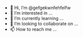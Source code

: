 - 👋 Hi, I’m @gefgekwnfehfelfw
- 👀 I’m interested in ...
- 🌱 I’m currently learning ...
- 💞️ I’m looking to collaborate on ...
- 📫 How to reach me ...

<!---
gefgekwnfehfelfw/gefgekwnfehfelfw is a ✨ special ✨ repository because its `README.md` (this file) appears on your GitHub profile.
You can click the Preview link to take a look at your changes.
--->
